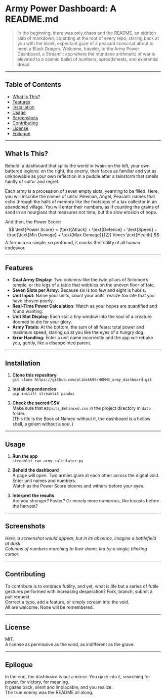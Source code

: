 # Army Power Dashboard: A README.md

> In the beginning, there was only chaos and the README, an eldritch slab of markdown, squatting at the root of every repo, staring back at you with the blank, expectant gaze of a peasant conscript about to meet a Black Dragon. Welcome, traveler, to the Army Power Dashboard, a Streamlit app where the mundane arithmetic of war is elevated to a cosmic ballet of numbers, spreadsheets, and existential dread.

---

## Table of Contents

- [What Is This?](#what-is-this)
- [Features](#features)
- [Installation](#installation)
- [Usage](#usage)
- [Screenshots](#screenshots)
- [Contributing](#contributing)
- [License](#license)
- [Epilogue](#epilogue)

---

## What Is This?

Behold: a dashboard that splits the world in twain-on the left, your own battered legions; on the right, the enemy, their faces as familiar and yet as unknowable as your own reflection in a puddle after a rainstorm that smells faintly of sulfur and regret.

Each army is a procession of seven empty slots, yearning to be filled. Here, you will inscribe the names of units: Pikeman, Angel, Peasant: names that echo through the halls of memory like the footsteps of a tax collector in an abandoned village. You will enter their numbers, as if counting the grains of sand in an hourglass that measures not time, but the slow erosion of hope.

And then, the Power Score:  
$$
\text{Power Score} = (\text{Attack} + \text{Defence} + \text{Speed} + \frac{\text{Min Damage} + \text{Max Damage}}{2}) \times \text{Health}
$$
A formula so simple, so profound, it mocks the futility of all human endeavor.

---

## Features

- **Dual Army Display:** Two columns-like the twin pillars of Solomon’s temple, or the legs of a table that wobbles on the uneven floor of fate.
- **Seven Slots per Army:** Because six is too few and eight is hubris.
- **Unit Input:** Name your units, count your units, realize too late that you have chosen poorly.
- **Real-Time Power Calculation:** Watch as your hopes are quantified and found wanting.
- **Unit Stat Display:** Each stat a tiny window into the soul of a creature doomed to die for your glory.
- **Army Totals:** At the bottom, the sum of all fears: total power and maximum speed, staring up at you like the eyes of a hungry dog.
- **Error Handling:** Enter a unit name incorrectly and the app will rebuke you, gently, like a disappointed parent.

---

## Installation

1. **Clone this repository**  
   `git clone https://github.com/alibekk93/HOMM3_army_dashboard.git`

2. **Install dependencies**  
   `pip install streamlit pandas`

3. **Check the sacred CSV**  
   Make sure that `H3Units_Enhanced.csv` in the project directory in `data` folder.  
   (This file is the Book of Names-without it, the dashboard is a hollow shell, a golem without a soul.)

---

## Usage

1. **Run the app**  
   `streamlit run army_calculator.py`

2. **Behold the dashboard**  
   A page will open. Two armies glare at each other across the digital void.  
   Enter unit names and numbers.  
   Watch as the Power Score blooms and withers before your eyes.

3. **Interpret the results**  
   Are you stronger? Faster? Or merely more numerous, like locusts before the harvest?

---

## Screenshots

*Here, a screenshot would appear, but in its absence, imagine a battlefield at dusk:  
Columns of numbers marching to their doom, led by a single, blinking cursor.*

---

## Contributing

To contribute is to embrace futility, and yet, what is life but a series of futile gestures performed with increasing desperation? Fork, branch, submit a pull request.  
Correct a typo, add a feature, or simply scream into the void.  
All are welcome. None will be remembered.

---

## License

MIT.  
A license as permissive as the wind, as indifferent as the grave.

---

## Epilogue

In the end, the dashboard is but a mirror. You gaze into it, searching for power, for victory, for meaning.  
It gazes back, silent and implacable, and you realize:  
The true enemy was the README all along.